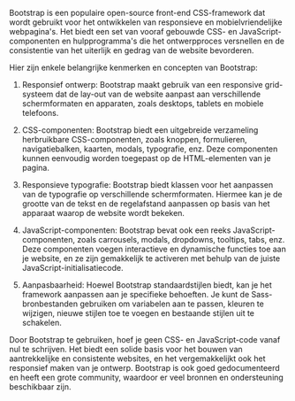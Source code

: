 Bootstrap is een populaire open-source front-end CSS-framework dat wordt gebruikt voor het ontwikkelen van responsieve en mobielvriendelijke webpagina's. Het biedt een set van vooraf gebouwde CSS- en JavaScript-componenten en hulpprogramma's die het ontwerpproces versnellen en de consistentie van het uiterlijk en gedrag van de website bevorderen.

Hier zijn enkele belangrijke kenmerken en concepten van Bootstrap:

1. Responsief ontwerp: Bootstrap maakt gebruik van een responsive grid-systeem dat de lay-out van de website aanpast aan verschillende schermformaten en apparaten, zoals desktops, tablets en mobiele telefoons.

2. CSS-componenten: Bootstrap biedt een uitgebreide verzameling herbruikbare CSS-componenten, zoals knoppen, formulieren, navigatiebalken, kaarten, modals, typografie, enz. Deze componenten kunnen eenvoudig worden toegepast op de HTML-elementen van je pagina.

3. Responsieve typografie: Bootstrap biedt klassen voor het aanpassen van de typografie op verschillende schermformaten. Hiermee kan je de grootte van de tekst en de regelafstand aanpassen op basis van het apparaat waarop de website wordt bekeken.

4. JavaScript-componenten: Bootstrap bevat ook een reeks JavaScript-componenten, zoals carrousels, modals, dropdowns, tooltips, tabs, enz. Deze componenten voegen interactieve en dynamische functies toe aan je website, en ze zijn gemakkelijk te activeren met behulp van de juiste JavaScript-initialisatiecode.

5. Aanpasbaarheid: Hoewel Bootstrap standaardstijlen biedt, kan je het framework aanpassen aan je specifieke behoeften. Je kunt de Sass-bronbestanden gebruiken om variabelen aan te passen, kleuren te wijzigen, nieuwe stijlen toe te voegen en bestaande stijlen uit te schakelen.

Door Bootstrap te gebruiken, hoef je geen CSS- en JavaScript-code vanaf nul te schrijven. Het biedt een solide basis voor het bouwen van aantrekkelijke en consistente websites, en het vergemakkelijkt ook het responsief maken van je ontwerp. Bootstrap is ook goed gedocumenteerd en heeft een grote community, waardoor er veel bronnen en ondersteuning beschikbaar zijn.